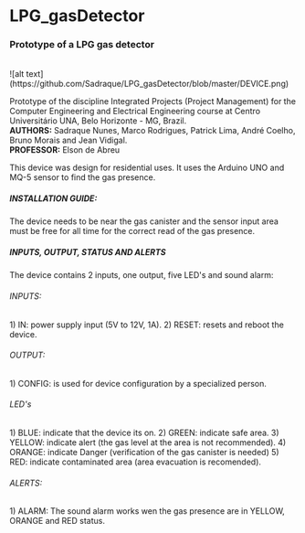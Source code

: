 # LPG_gasDetector
<h3>Prototype of a LPG gas detector</h3>
<br>
![alt text](https://github.com/Sadraque/LPG_gasDetector/blob/master/DEVICE.png)

Prototype of the discipline Integrated Projects (Project Management) for the Computer Engineering and Electrical Engineering course at Centro Universitário UNA, Belo Horizonte - MG, Brazil.<br>
<b>AUTHORS:</b> Sadraque Nunes, Marco Rodrigues, Patrick Lima, André Coelho, Bruno Morais and Jean Vidigal.<br>
<b>PROFESSOR:</b> Elson de Abreu

<p>This device was design for residential uses. It uses the Arduino UNO and MQ-5 sensor to find the gas presence.</p>

<h5>INSTALLATION GUIDE:</h5>
The device needs to be near the gas canister and the sensor input area must be free for all time for the correct read of the gas presence.

<h5>INPUTS, OUTPUT, STATUS AND ALERTS</h5>
The device contains 2 inputs, one output, five LED's and sound alarm:

<h6>INPUTS:</h6>
1) IN: power supply input (5V to 12V, 1A).
2) RESET: resets and reboot the device.

<h6>OUTPUT:</h6>
1) CONFIG: is used for device configuration by a specialized person.

<h6>LED's</h6>
1) BLUE: indicate that the device its on.
2) GREEN: indicate safe area.
3) YELLOW: indicate alert (the gas level at the area is not recommended).
4) ORANGE: indicate Danger (verification of the gas canister is needed)
5) RED: indicate contaminated area (area evacuation is recomended).

<h6>ALERTS:</h6>
1) ALARM:
The sound alarm works wen the gas presence are in YELLOW, ORANGE and RED status.
